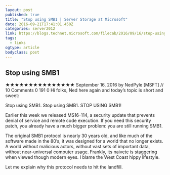 ```yaml
---
layout: post
published: true
title: "Stop using SMB1 | Server Storage at Microsoft"
date: 2016-09-21T17:41:01.450Z
categories: server2012  
link: https://blogs.technet.microsoft.com/filecab/2016/09/16/stop-using-smb1/
tags:
  - links
ogtype: article
bodyclass: post
---
```


## Stop using SMB1
★★★★★★★★★★★★★★★
September 16, 2016 by NedPyle [MSFT] // 10 Comments
0
191
0
Hi folks, Ned here again and today’s topic is short and sweet:

Stop using SMB1. Stop using SMB1. STOP USING SMB1!

Earlier this week we released MS16-114, a security update that prevents denial of service and remote code execution. If you need this security patch, you already have a much bigger problem: you are still running SMB1.

The original SMB1 protocol is nearly 30 years old, and like much of the software made in the 80’s, it was designed for a world that no longer exists. A world without malicious actors, without vast sets of important data, without near-universal computer usage. Frankly, its naivete is staggering when viewed though modern eyes. I blame the West Coast hippy lifestyle.

Let me explain why this protocol needs to hit the landfill.
